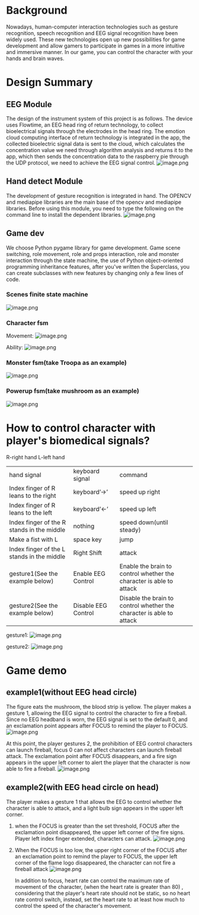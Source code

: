 # Background
Nowadays, human-computer interaction technologies such as gesture recognition, speech recognition and EEG signal recognition have been widely used. These new technologies open up new possibilities for game development and allow gamers to participate in games in a more intuitive and immersive manner.
In our game, you can control the character with your hands and brain waves.
# Design Summary
## EEG Module
The design of the instrument system of this project is as follows. The device uses Flowtime, an EEG head ring of return technology, to collect bioelectrical signals through the electrodes in the head ring. The emotion cloud computing interface of return technology is integrated in the app, the collected bioelectric signal data is sent to the cloud, which calculates the concentration value we need through algorithm analysis and returns it to the app, which then sends the concentration data to the raspberry pie through the UDP protocol, we need to achieve the EEG signal control.
![image.png](https://pokemongle-images-1319763739.cos.ap-nanjing.myqcloud.com/sandox/img/202309132152632.png)
## Hand detect Module
The development of gesture recognition is integrated in hand. The OPENCV and mediapipe libraries are the main base of the opencv and mediapipe libraries. Before using this module, you need to type the following on the command line to install the dependent libraries.
![image.png](https://pokemongle-images-1319763739.cos.ap-nanjing.myqcloud.com/sandox/img/202309132154477.png)
## Game dev
We choose Python pygame library for game development.
Game scene switching, role movement, role and props interaction, role and monster interaction through the state machine, the use of Python object-oriented programming inheritance features, after you've written the Superclass, you can create subclasses with new features by changing only a few lines of code.
### Scenes finite state machine
![image.png](https://pokemongle-images-1319763739.cos.ap-nanjing.myqcloud.com/sandox/img/202309132157038.png)

### Character fsm

Movement:
![image.png](https://pokemongle-images-1319763739.cos.ap-nanjing.myqcloud.com/sandox/img/202309132159225.png)

Ability:
![image.png](https://pokemongle-images-1319763739.cos.ap-nanjing.myqcloud.com/sandox/img/202309132159208.png)

### Monster fsm(take Troopa as an example)

![image.png](https://pokemongle-images-1319763739.cos.ap-nanjing.myqcloud.com/sandox/img/202309132200066.png)

### Powerup fsm(take mushroom as an example)
![image.png](https://pokemongle-images-1319763739.cos.ap-nanjing.myqcloud.com/sandox/img/202309132200477.png)

# How to control character with player's biomedical signals?
R-right hand L-left hand

|   |   |   |
|---|---|---|
|hand signal|keyboard signal|command|
|Index finger of R leans to the right|keyboard’→’|speed up right|
|Index finger of R leans to the left|keyboard’←’|speed up left|
|Index finger of the R stands in the middle|nothing|speed down(until steady)|
|Make a fist with L|space key|jump|
|Index finger of the L stands in the middle|Right Shift|attack|
|gesture1(See the example below)|Enable EEG Control|Enable the brain to control whether the character is able to attack|
|gesture2(See the example below)|Disable EEG Control|Disable the brain to control whether the character is able to attack|

gesture1:
![image.png](https://pokemongle-images-1319763739.cos.ap-nanjing.myqcloud.com/sandox/img/202309132324762.png)

gesture2:
![image.png](https://pokemongle-images-1319763739.cos.ap-nanjing.myqcloud.com/sandox/img/202309132325059.png)

# Game demo
## example1(without EEG head circle)
The figure eats the mushroom, the blood strip is yellow. The player makes a gesture 1, allowing the EEG signal to control the character to fire a fireball. Since no EEG headband is worn, the EEG signal is set to the default 0, and an exclamation point appears after FOCUS to remind the player to FOCUS.
![image.png](https://pokemongle-images-1319763739.cos.ap-nanjing.myqcloud.com/sandox/img/202309132203686.png)

At this point, the player gestures 2, the prohibition of EEG control characters can launch fireball, focus 0 can not affect characters can launch fireball attack. The exclamation point after FOCUS disappears, and a fire sign appears in the upper left corner to alert the player that the character is now able to fire a fireball.
![image.png](https://pokemongle-images-1319763739.cos.ap-nanjing.myqcloud.com/sandox/img/202309132327774.png)

## example2(with EEG head circle on head)
The player makes a gesture 1 that allows the EEG to control whether the character is able to attack, and a light bulb sign appears in the upper left corner.
1. when the FOCUS is greater than the set threshold, FOCUS after the exclamation point disappeared, the upper left corner of the fire signs. Player left index finger extended, characters can attack.
	![image.png](https://pokemongle-images-1319763739.cos.ap-nanjing.myqcloud.com/sandox/img/202309132328696.png)
	
1. When the FOCUS is too low, the upper right corner of the FOCUS after an exclamation point to remind the player to FOCUS, the upper left corner of the flame logo disappeared, the character can not fire a fireball attack
	![image.png](https://pokemongle-images-1319763739.cos.ap-nanjing.myqcloud.com/sandox/img/202309132329151.png)
	
	In addition to focus, heart rate can control the maximum rate of movement of the character, (when the heart rate is greater than 80) , considering that the player's heart rate should not be static, so no heart rate control switch, instead, set the heart rate to at least how much to control the speed of the character's movement.
